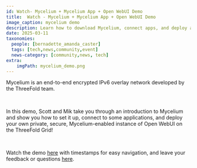 ```yaml
---
id: Watch- Mycelium + Mycelium App + Open WebUI Demo
title:  Watch - Mycelium + Mycelium App + Open WebUI Demo
image_caption: mycelium demo
description: Learn how to download Mycelium, connect apps, and deploy a secure Open WebUI on the ThreeFold Grid using Mycelium.
date: 2025-03-11
taxonomies:
  people: [bernadette_amanda_caster]
  tags: [tech,news,community,event]
  news-category: [community,news, tech]
extra:
    imgPath: mycelium_demo.png
---
```


Mycelium is an end-to-end encrypted IPv6 overlay network developed by the ThreeFold team.

<br/>

In this demo, Scott and Mik take you through an introduction to Mycelium and show you how to set it up, connect to some applications, and deploy your own private, secure, Mycelium-enabled instance of Open WebUI on the ThreeFold Grid!

<br/>

Watch the demo [here](https://www.youtube.com/watch?v=4oq15lxvkts) with timestamps for easy navigation, and leave your feedback or questions [here](https://forum.threefold.io/t/watch-mycelium-mycelium-app-deploying-open-webui-demo/4518).